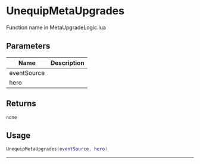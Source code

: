 # UnequipMetaUpgrades

Function name in MetaUpgradeLogic.lua

## Parameters

| Name        | Description |
| ----------- | ----------- |
| eventSource |             |
| hero        |             |

## Returns

`none`

## Usage

```lua
UnequipMetaUpgrades(eventSource, hero)
```

---
